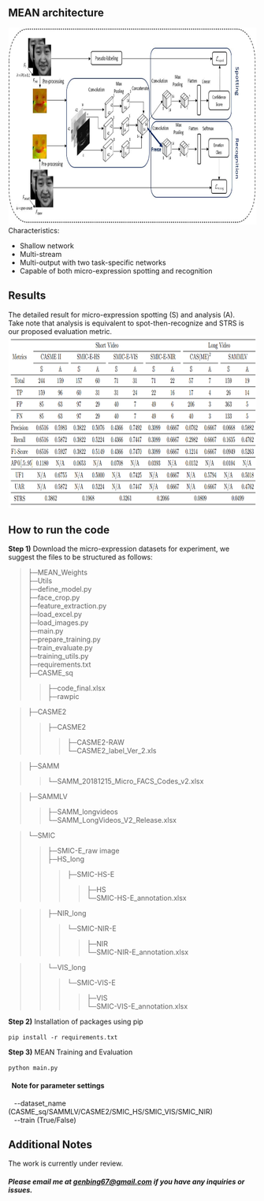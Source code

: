 ## MEAN architecture
<img src='images/mean_architecture.jpg' width=900 height=400>
Characteristics: </br>
<ul>
<li> Shallow network </li> 
<li> Multi-stream </li>
<li> Multi-output with two task-specific networks </li>
<li> Capable of both micro-expression spotting and recognition </li>
</ul>

## Results
The detailed result for micro-expression spotting (S) and analysis (A). </br>
Take note that analysis is equivalent to spot-then-recognize and STRS is our proposed evaluation metric.
<img src='images/detail_result.png' width=900 height=350> 

## How to run the code

<b>Step 1)</b> Download the micro-expression datasets for experiment, we suggest the files to be structured as follows:
>├─MEAN_Weights <br>
>├─Utils <br>
>├─define_model.py <br>
>├─face_crop.py <br>
>├─feature_extraction.py <br>
>├─load_excel.py <br>
>├─load_images.py <br>
>├─main.py <br>
>├─prepare_training.py <br>
>├─train_evaluate.py <br>
>├─training_utils.py <br>
>├─requirements.txt <br>
>├─CASME_sq <br>
>>├─code_final.xlsx <br>
>>├─rawpic <br>

>├─CASME2 <br>
>>├─CASME2 <br>
>>>├─CASME2-RAW <br>
>>>└─CASME2_label_Ver_2.xls <br>

>├─SAMM <br>
>>└─SAMM_20181215_Micro_FACS_Codes_v2.xlsx <br>

>├─SAMMLV <br>
>>├─SAMM_longvideos <br>
>>└─SAMM_LongVideos_V2_Release.xlsx <br>

>└─SMIC <br>
>>├─SMIC-E_raw image <br>
>>├─HS_long <br>
>>>├─SMIC-HS-E <br>
>>>>├─HS <br>
>>>└─SMIC-HS-E_annotation.xlsx <br>

>>├─NIR_long <br>
>>>└─SMIC-NIR-E <br>
>>>>├─NIR <br>
>>>└─SMIC-NIR-E_annotation.xlsx <br>

>>└─VIS_long <br>
>>>└─SMIC-VIS-E <br>
>>>>├─VIS <br>
>>>└─SMIC-VIS-E_annotation.xlsx <br>


<b>Step 2)</b> Installation of packages using pip

``` pip install -r requirements.txt ```
<!--

<b>Step 3)</b> Dataset setting

Open main.py, change the dataset name and expression type for evaluation.
-->
<b>Step 3)</b> MEAN Training and Evaluation

``` python main.py ```

#### &nbsp; Note for parameter settings <br>
&nbsp;&nbsp; --dataset_name (CASME_sq/SAMMLV/CASME2/SMIC_HS/SMIC_VIS/SMIC_NIR) <br>
&nbsp;&nbsp; --train (True/False)

## Additional Notes

The work is currently under review.

##### Please email me at genbing67@gmail.com if you have any inquiries or issues.
